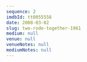 ```yaml
---
sequence: 2
imdbId: tt0055558
date: 2008-03-02
slug: two-rode-together-1961
medium: null
venue: null
venueNotes: null
mediumNotes: null
---
```


